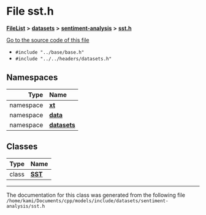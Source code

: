 

# File sst.h



[**FileList**](files.md) **>** [**datasets**](dir_29ff4802398ba4a572b958e731c7adb4.md) **>** [**sentiment-analysis**](dir_2c5adc0a1688a9a1937194391138274f.md) **>** [**sst.h**](sst_8h.md)

[Go to the source code of this file](sst_8h_source.md)



* `#include "../base/base.h"`
* `#include "../../headers/datasets.h"`













## Namespaces

| Type | Name |
| ---: | :--- |
| namespace | [**xt**](namespacext.md) <br> |
| namespace | [**data**](namespacext_1_1data.md) <br> |
| namespace | [**datasets**](namespacext_1_1data_1_1datasets.md) <br> |


## Classes

| Type | Name |
| ---: | :--- |
| class | [**SST**](classxt_1_1data_1_1datasets_1_1SST.md) <br> |



















































------------------------------
The documentation for this class was generated from the following file `/home/kami/Documents/cpp/models/include/datasets/sentiment-analysis/sst.h`

